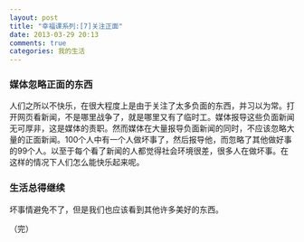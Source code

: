 ```yaml
---
layout: post
title: "幸福课系列:[7]关注正面"
date: 2013-03-29 20:13
comments: true
categories: 我的生活
---
```

### 媒体忽略正面的东西
人们之所以不快乐，在很大程度上是由于关注了太多负面的东西，并习以为常。打开网页看新闻，不是哪里战争了，就是哪里又有了临时工。媒体报导这些负面新闻无可厚非，这是媒体的责职。然而媒体在大量报导负面新闻的同时，不应该忽略大量的正面新闻。100个人中有一个人做坏事了，然后报导他，而忽略了其他做好事的99个人。以至于每个看了新闻的人都觉得社会环境很差，很多人在做坏事。在这样的情况下人们怎么能快乐起来呢。

### 生活总得继续
坏事情避免不了，但是我们也应该看到其他许多美好的东西。

（完）
